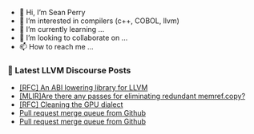 - 👋 Hi, I’m Sean Perry
- 👀 I’m interested in compilers (c++, COBOL, llvm)
- 🌱 I’m currently learning ...
- 💞️ I’m looking to collaborate on ...
- 📫 How to reach me ...

<!---
s66perry/s66perry is a ✨ special ✨ repository because its `README.md` (this file) appears on your GitHub profile.
You can click the Preview link to take a look at your changes.
--->
### 📕 Latest LLVM Discourse Posts

<!-- DISCOURSE-LLVM:START -->
- [[RFC] An ABI lowering library for LLVM](https://discourse.llvm.org/t/rfc-an-abi-lowering-library-for-llvm/84495?page=2#post_28)
- [[MLIR]Are there any passes for eliminating redundant memref.copy?](https://discourse.llvm.org/t/mlir-are-there-any-passes-for-eliminating-redundant-memref-copy/88178#post_2)
- [[RFC] Cleaning the GPU dialect](https://discourse.llvm.org/t/rfc-cleaning-the-gpu-dialect/88170?page=2#post_22)
- [Pull request merge queue from Github](https://discourse.llvm.org/t/pull-request-merge-queue-from-github/68343#post_14)
- [Pull request merge queue from Github](https://discourse.llvm.org/t/pull-request-merge-queue-from-github/68343#post_13)
<!-- DISCOURSE-LLVM:END -->
